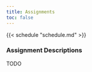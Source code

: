 ```yaml
---
title: Assignments
toc: false
---
```


{{< schedule "schedule.md" >}}

### Assignment Descriptions

TODO

